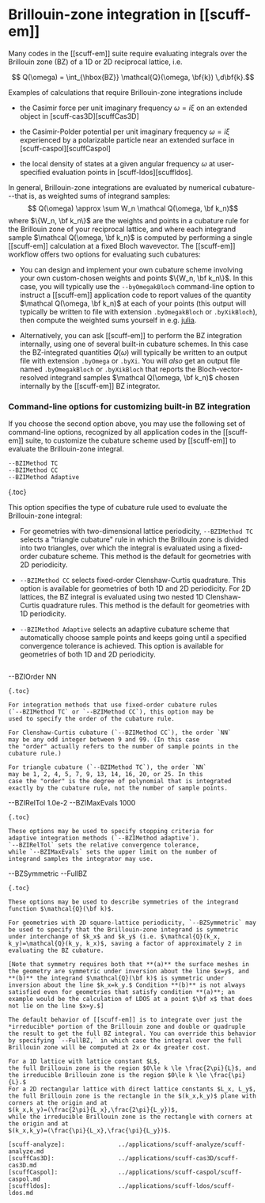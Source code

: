 # Brillouin-zone integration in [[scuff-em]]

Many codes in the [[scuff-em]] suite require evaluating
integrals over the Brillouin zone (BZ) of a 1D or 2D
reciprocal lattice, i.e.

$$ Q(\omega) = \int_{\hbox{BZ}} \mathcal{Q}(\omega, \bf{k}) \,d\bf{k}.$$

Examples of calculations that require
Brillouin-zone integrations include

+ the Casimir force per unit imaginary frequency
$\omega=i\xi$ 
on an extended object in
[<span class="SC">scuff-cas3D</span>][scuffCas3D]

+ the Casimir-Polder potential per unit imaginary frequency
$\omega=i\xi$ 
experienced by a polarizable particle near an extended surface
in 
[<span class="SC">scuff-caspol</span>][scuffCaspol]

+ the local density of states at a given angular frequency
$\omega$
at user-specified evaluation points in 
[<span class="SC">scuff-ldos</span>][scuffldos].

In general, Brillouin-zone integrations are evaluated
by numerical cubature---that is, as weighted sums of
integrand samples:
$$ Q(\omega) \approx \sum W_n \mathcal Q(\omega, \bf k_n)$$
where $\{W_n, \bf k_n\}$ are the weights and points in
a cubature rule for the Brillouin zone of your reciprocal
lattice, and where each integrand sample
$\mathcal Q(\omega, \bf k_n)$ is computed by performing a
single [[scuff-em]] calculation at a fixed Bloch
wavevector. The [[scuff-em]] workflow offers two 
options for evaluating such cubatures:   

+ You can design and implement your own cubature scheme
involving your own custom-chosen weights and points
$\{W_n, \bf k_n\}$. In this case, you will typically
use the ``--byOmegakBloch`` command-line option to instruct
a [[scuff-em]] application code to report values of the
quantity $\mathcal Q(\omega, \bf k_n)$ at each of your points
(this output will typically be written to file with
extension ``.byOmegakBloch`` or ``.byXikBloch``),
then compute the weighted sums yourself in e.g.
[<span class="SC">julia</span>](http://julialang.org).    

+ Alternatively, you can ask [[scuff-em]] to perform the
BZ integration internally, using one of several
built-in cubature schemes. In this case the BZ-integrated
quantities $Q(\omega)$ will typically be written to 
an output file with extension `.byOmega` or `.byXi`.
You will *also* get an output file named `.byOmegakBloch`
or `.byXikBloch` that reports the Bloch-vector-resolved
integrand samples $\mathcal Q(\omega, \bf k_n)$
chosen internally by the [[scuff-em]] BZ integrator.   

### Command-line options for customizing built-in BZ integration

If you choose the second option above, you may use the following
set of command-line options, recognized by all application
codes in the [[scuff-em]] suite, to customize the cubature
scheme used by [[scuff-em]] to evaluate the Brillouin-zone integral.

  ````
--BZIMethod TC
--BZIMethod CC
--BZIMethod Adaptive
  ````
{.toc}

This option specifies the type of cubature rule used to
evaluate the Brillouin-zone integral:

+ For geometries with two-dimensional lattice periodicity,
  `--BZIMethod TC` selects a "triangle cubature" rule in which
  the Brillouin zone is divided into two triangles, over which
  the integral is evaluated using a fixed-order cubature scheme.
  This method is the default for geometries with 2D periodicity.

+ `--BZIMethod CC` selects fixed-order Clenshaw-Curtis quadrature.
  This option is available for geometries of both 1D and 2D
  periodicity.
  For 2D lattices, the BZ integral is evaluated
  using two nested 1D Clenshaw-Curtis quadrature rules.
  This method is the default for geometries with 1D periodicity.

+ `--BZIMethod Adaptive` selects an adaptive cubature scheme
  that automatically choose sample points and keeps going
  until a specified convergence tolerance is achieved.
  This option is available for geometries of both 1D and 2D
  periodicity.    

  ````
--BZIOrder NN
  ````
{.toc}
 
  For integration methods that use fixed-order cubature rules
  (`--BZIMethod TC` or `--BZIMethod CC`), this option may be 
  used to specify the order of the cubature rule.  

  For Clenshaw-Curtis cubature (`--BZIMethod CC`), the order `NN`
  may be any odd integer between 9 and 99. (In this case 
  the "order" actually refers to the number of sample points in the
  cubature rule.)    

  For triangle cubature (`--BZIMethod TC`), the order `NN`
  may be 1, 2, 4, 5, 7, 9, 13, 14, 16, 20, or 25. In this
  case the "order" is the degree of polynomial that is integrated
  exactly by the cubature rule, not the number of sample points.

  ````
--BZIRelTol     1.0e-2
--BZIMaxEvals   1000
  ````
{.toc}

  These options may be used to specify stopping criteria for
  adaptive integration methods (`--BZIMethod adaptive`).
  `--BZIRelTol` sets the relative convergence tolerance,
  while `--BZIMaxEvals` sets the upper limit on the number of 
  integrand samples the integrator may use.

  ````
--BZSymmetric
--FullBZ
  ````
{.toc}

  These options may be used to describe symmetries of the integrand function $\mathcal{Q}(\bf k)$.

  For geometries with 2D square-lattice periodicity, `--BZSymmetric` may be used to specify that the Brillouin-zone integrand is symmetric under interchange of $k_x$ and $k_y$ (i.e. $\mathcal{Q}(k_x, k_y)=\mathcal{Q}(k_y, k_x)$, saving a factor of approximately 2 in evaluating the BZ cubature. 

[Note that symmetry requires both that **(a)** the surface meshes in the geometry are symmetric under inversion about the line $x=y$, and **(b)** the integrand $\mathcal{Q}(\bf k)$ is symmetric under inversion about the line $k_x=k_y.$ Condition **(b)** is not always satisfied even for geometries that satisfy condition **(a)**; an example would be the calculation of LDOS at a point $\bf x$ that does not lie on the line $x=y.$]

  The default behavior of [[scuff-em]] is to integrate over just the *irreducible* portion of the Brillouin zone and double or quadruple the result to get the full BZ integral. You can override this behavior by specifying `--FullBZ,` in which case the integral over the full Brillouin zone will be computed at 2x or 4x greater cost.

For a 1D lattice with lattice constant $L$, 
the full Brillouin zone is the region $0\le k \le \frac{2\pi}{L}$, and the irreducible Brillouin zone is the region $0\le k \le \frac{\pi}{L}.$
For a 2D rectangular lattice with direct lattice constants $L_x, L_y$,
the full Brillouin zone is the rectangle in the $(k_x,k_y)$ plane with corners at the origin and at 
$(k_x,k_y)=(\frac{2\pi}{L_x},\frac{2\pi}{L_y})$,
while the irreducible Brillouin zone is the rectangle with corners at the origin and at 
$(k_x,k_y)=(\frac{\pi}{L_x},\frac{\pi}{L_y})$.

[scuff-analyze]:               ../applications/scuff-analyze/scuff-analyze.md
[scuffCas3D]:                  ../applications/scuff-cas3D/scuff-cas3D.md
[scuffCaspol]:                 ../applications/scuff-caspol/scuff-caspol.md
[scuffldos]:                   ../applications/scuff-ldos/scuff-ldos.md
